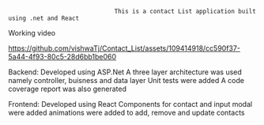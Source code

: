                                   This is a contact List application built using .net and React
Working video

 


https://github.com/vishwaTj/Contact_List/assets/109414918/cc590f37-5a44-4f93-80c5-28d6bb1be060


Backend:
  Developed using ASP.Net
  A three layer architecture was used namely controller, buisness and data layer
  Unit tests were added
  A code coverage report was also generated

Frontend:
Developed using React
Components for contact and input modal were added
animations were added to add, remove and update contacts


